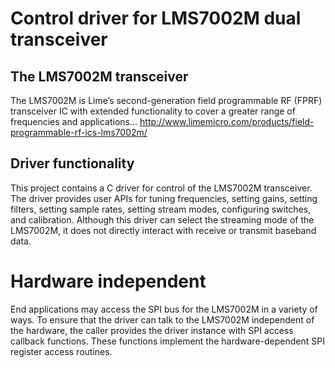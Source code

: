 # Control driver for LMS7002M dual transceiver

## The LMS7002M transceiver

The LMS7002M is Lime’s second-generation field programmable RF (FPRF) transceiver IC
with extended functionality to cover a greater range of frequencies and applications...
http://www.limemicro.com/products/field-programmable-rf-ics-lms7002m/

## Driver functionality

This project contains a C driver for control of the LMS7002M transceiver.
The driver provides user APIs for tuning frequencies, setting gains, setting filters,
setting sample rates, setting stream modes, configuring switches, and calibration.
Although this driver can select the streaming mode of the LMS7002M,
it does not directly interact with receive or transmit baseband data.

# Hardware independent

End applications may access the SPI bus for the LMS7002M in a variety of ways.
To ensure that the driver can talk to the LMS7002M independent of the hardware,
the caller provides the driver instance with SPI access callback functions.
These functions implement the hardware-dependent SPI register access routines.
